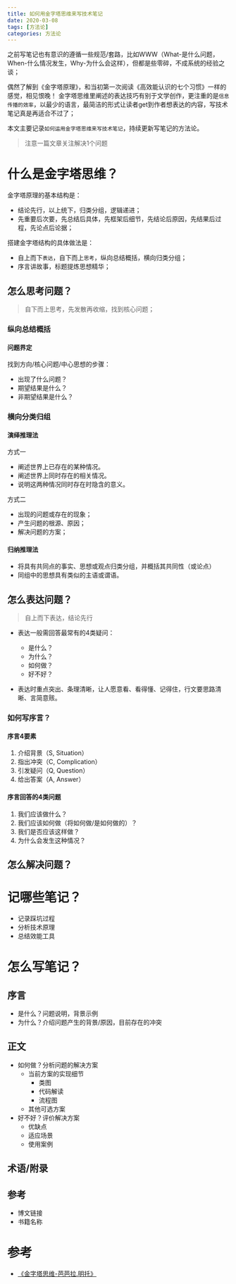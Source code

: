 ```yaml
---
title: 如何用金字塔思维来写技术笔记
date: 2020-03-08
tags: [方法论]
categories: 方法论
---
```



之前写笔记也有意识的遵循一些规范/套路，比如WWW（What-是什么问题，When-什么情况发生，Why-为什么会这样），但都是些零碎，不成系统的经验之谈；

偶然了解到《金字塔原理》，和当初第一次阅读《高效能认识的七个习惯》一样的感觉，相见恨晚！
金字塔思维里阐述的表达技巧有别于文学创作，更注重的是`信息传播的效率`，以最少的语言，最简洁的形式让读者get到作者想表达的内容，写技术笔记真是再适合不过了；

本文主要记录`如何运用金字塔思维来写技术笔记`，持续更新写笔记的方法论。

>注意一篇文章关注解决1个问题

<!-- more -->

# 什么是金字塔思维？
金字塔原理的基本结构是：
  * 结论先行，以上统下，归类分组，逻辑递进；
  * 先重要后次要，先总结后具体，先框架后细节，先结论后原因，先结果后过程，先论点后论据；

搭建金字塔结构的具体做法是：
  * 自上而下`表达`，自下而上`思考`，纵向总结概括，横向归类分组；
  * 序言讲故事，标题提炼思想精华；

## 怎么思考问题？
>自下而上思考，先发散再收缩，找到核心问题；

### 纵向总结概括
#### 问题界定

找到方向/核心问题/中心思想的步骤：

* 出现了什么问题？
* 期望结果是什么？
* 非期望结果是什么？

### 横向分类归组

####  演绎推理法
方式一
* 阐述世界上已存在的某种情况。
* 阐述世界上同时存在的相关情况。
* 说明这两种情况同时存在时隐含的意义。

方式二
* 出现的问题或存在的现象；
* 产生问题的根源、原因；
* 解决问题的方案；

####  归纳推理法
* 将具有共同点的事实、思想或观点归类分组，并概括其共同性（或论点）
* 同组中的思想具有类似的主语或谓语。

## 怎么表达问题？
>自上而下表达，结论先行

* 表达一般需回答最常有的4类疑问：
  * 是什么？
  * 为什么？
  * 如何做？
  * 好不好？
  
* 表达时重点突出、条理清晰，让人愿意看、看得懂、记得住，行文要思路清晰、言简意赅。

### 如何写序言？
#### 序言4要素

1. 介绍背景（S, Situation）
2. 指出冲突（C, Complication）
3. 引发疑问（Q, Question）
4. 给出答案（A, Answer）

#### 序言回答的4类问题

1. 我们应该做什么？
2. 我们应该如何做（将如何做/是如何做的）？
3. 我们是否应该这样做？
4. 为什么会发生这种情况？

## 怎么解决问题？

# 记哪些笔记？

* 记录踩坑过程
* 分析技术原理
* 总结效能工具

# 怎么写笔记？
## 序言
* 是什么？问题说明，背景示例
* 为什么？介绍问题产生的背景/原因，目前存在的冲突

## 正文
* 如何做？分析问题的解决方案
	* 当前方案的实现细节
	  * 类图
	  * 代码解读
	  * 流程图
	*  其他可选方案
* 好不好？评价解决方案
	* 优缺点
	* 适应场景
	* 使用案例
  
## 术语/附录

## 参考
* 博文链接
* 书籍名称

# 参考

* [《金字塔思维-芭芭拉.明托》]()